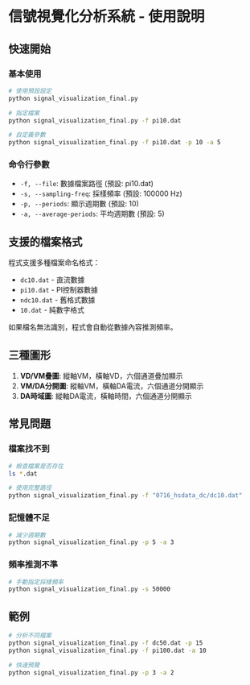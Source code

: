 # 信號視覺化分析系統 - 使用說明

## 快速開始

### 基本使用
```bash
# 使用預設設定
python signal_visualization_final.py

# 指定檔案
python signal_visualization_final.py -f pi10.dat

# 自定義參數
python signal_visualization_final.py -f pi10.dat -p 10 -a 5
```

### 命令行參數
- `-f, --file`: 數據檔案路徑 (預設: pi10.dat)
- `-s, --sampling-freq`: 採樣頻率 (預設: 100000 Hz)
- `-p, --periods`: 顯示週期數 (預設: 10)
- `-a, --average-periods`: 平均週期數 (預設: 5)

## 支援的檔案格式

程式支援多種檔案命名格式：
- `dc10.dat` - 直流數據
- `pi10.dat` - PI控制器數據
- `ndc10.dat` - 舊格式數據
- `10.dat` - 純數字格式

如果檔名無法識別，程式會自動從數據內容推測頻率。

## 三種圖形

1. **VD/VM疊圖**: 縱軸VM，橫軸VD，六個通道疊加顯示
2. **VM/DA分開圖**: 縱軸VM，橫軸DA電流，六個通道分開顯示
3. **DA時域圖**: 縱軸DA電流，橫軸時間，六個通道分開顯示

## 常見問題

### 檔案找不到
```bash
# 檢查檔案是否存在
ls *.dat

# 使用完整路徑
python signal_visualization_final.py -f "0716_hsdata_dc/dc10.dat"
```

### 記憶體不足
```bash
# 減少週期數
python signal_visualization_final.py -p 5 -a 3
```

### 頻率推測不準
```bash
# 手動指定採樣頻率
python signal_visualization_final.py -s 50000
```

## 範例

```bash
# 分析不同檔案
python signal_visualization_final.py -f dc50.dat -p 15
python signal_visualization_final.py -f pi100.dat -a 10

# 快速預覽
python signal_visualization_final.py -p 3 -a 2
``` 